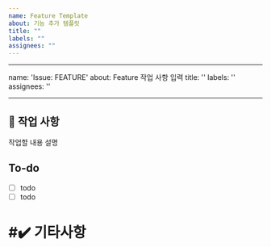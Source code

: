```yaml
---
name: Feature Template
about: 기능 추가 템플릿
title: ""
labels: ""
assignees: ""
---
```


---

name: 'Issue: FEATURE'
about: Feature 작업 사항 입력
title: ''
labels: ''
assignees: ''

---

## 📑 작업 사항

작업할 내용 설명

## To-do

- [ ] todo
- [ ] todo

# #✔️ 기타사항
